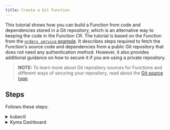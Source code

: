 ```yaml
---
title: Create a Git Function
---
```


This tutorial shows how you can build a Function from code and dependencies stored in a Git repository, which is an alternative way to keeping the code in the Function CR. The tutorial is based on the Function from the [`orders service` example](https://github.com/kyma-project/examples/tree/main/orders-service). It describes steps required to fetch the Function's source code and dependencies from a public Git repository that does not need any authentication method. However, it also provides additional guidance on how to secure it if you are using a private repository.

>**NOTE:** To learn more about Git repository sources for Functions and different ways of securing your repository, read about the [Git source type](../../05-technical-reference/svls-04-git-source-type.md).

## Steps

Follows these steps:

<div tabs name="steps" group="create-function">
  <details>
  <summary label="kubectl">
  kubectl
  </summary>

1. Export these variables:

    ```bash
    export GIT_FUNCTION={GIT_FUNCTION_NAME}
    export NAMESPACE={FUNCTION_NAMESPACE}
    ```

2. Create a Secret (optional).

    If you use a secured repository, you must first create a Secret for one of these authentication methods:

    - Basic authentication (username and password or token) to this repository in the same Namespace as the Function:

    ```yaml
    cat <<EOF | kubectl apply -f -
    apiVersion: v1
    kind: Secret
    metadata:
      name: git-creds-basic
      namespace: $NAMESPACE
    type: Opaque
    data:
      username: {USERNAME}
      password: {PASSWORD_OR_TOKEN}
    EOF
    ```

    - SSH key:

    ```yaml
    cat <<EOF | kubectl apply -f -
    apiVersion: v1
    kind: Secret
    metadata:
      name: git-creds-key
      namespace: $NAMESPACE
    type: Opaque
    data:
      key: {SSH_KEY}
    EOF
    ```

    >**NOTE:** Read more about the [supported authentication methods](../../05-technical-reference/svls-04-git-source-type.md).

3. Create a [GitRepository CR](../../05-technical-reference/06-custom-resources/svls-02-gitrepository.md) that specifies the Git repository metadata:

    ```yaml
    cat <<EOF | kubectl apply -f -
    apiVersion: serverless.kyma-project.io/v1alpha1
    kind: GitRepository
    metadata:
      name: $GIT_FUNCTION
      namespace: $NAMESPACE
    spec:
      url: "https://github.com/kyma-project/examples.git"
    EOF
    ```

    >**NOTE:** If you use a secured repository, add the **auth** object with the adequate **type** and **secretName** fields to the spec:

    ```yaml
    spec:
      ...
      auth:
        type: # "basic" or "key"
        secretName: # "git-creds-basic" or "git-creds-key"
    ```

4. Create a Function CR that specifies the Function's logic and points to the directory with code and dependencies in the given repository.

    ```yaml
    cat <<EOF | kubectl apply -f -
    apiVersion: serverless.kyma-project.io/v1alpha1
    kind: Function
    metadata:
      name: $GIT_FUNCTION
      namespace: $NAMESPACE
    spec:
      type: git
      runtime: nodejs12
      source: $GIT_FUNCTION
      reference: main
      baseDir: orders-service/function
    EOF
    ```

    >**NOTE:** See this [Function's code and dependencies](https://github.com/kyma-project/examples/tree/main/orders-service/function).

5. Check if your Function was created and all conditions are set to `True`:

    ```bash
    kubectl get functions $GIT_FUNCTION -n $NAMESPACE
    ```

    You should get a result similar to this example:

    ```bash
    NAME            CONFIGURED   BUILT     RUNNING   RUNTIME    VERSION   AGE
    test-function   True         True      True      nodejs12   1         96s
    ```

    </details>
    <details>
    <summary label="busola-ui">
    Kyma Dashboard
    </summary>

>**NOTE:** Kyma Dashboard uses Busola, which is not installed by default. Follow the [instructions](https://github.com/kyma-project/busola#installation) to install it.

1. Create a Namespace or select one from the drop-down list in the top navigation panel.

2. Create a Secret (optional).

    If you use a secured repository, you must first create a Secret with either basic (username and password or token) or SSH key authentication to this repository in the same Namespace as the Function. To do that, follow these sub-steps:

    - Open your Namespace view. In the left navigation panel, go to **Configuration** > **Secrets** and select the **Create Secret** button.

    - In the **Metadata** tab, enter the Secret name under **Name**.

    - In the **Data** tab, select **Add data entry** and enter these key-value pairs with credentials:

        - Basic authentication: `username: {USERNAME}` and `password: {PASSWORD_OR_TOKEN}``

        - SSH key: `key: {SSH_KEY}`

        >**NOTE:** Read more about the [supported authentication methods](../../05-technical-reference/svls-04-git-source-type.md).

    - Confirm by selecting **Create**.

3. In the left navigation panel, go to **Workloads** > **Functions** and select **Connected repositories**.

4. Select **Connect Repository**, fill in the **URL** field with `https://github.com/kyma-project/examples.git`, and confirm by selecting **Connect**.

    >**NOTE:** If you want to connect a secured repository, change the **Authorization** field from `Public` to `Basic` or `SSH key` and fill in the required fields.

5. Go back to the **Functions** view and select **Create Function**.

6. In the pop-up box, change **Source Type** to `Git repository`. Select the created repository's name and fill in the **Reference** field with `main` and the **Base Directory** field with `orders-service/function`. Select **Create** to confirm changes.

    The pop-up box closes and the message appears on the screen after a while, confirming that the Function was created.
    Make sure that the new Function has the `RUNNING` status.

    </details>
</div>
